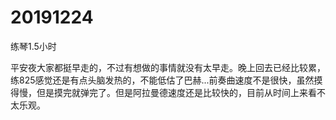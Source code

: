 # 20191224

练琴1.5小时

平安夜大家都挺早走的，不过有想做的事情就没有太早走。晚上回去已经比较累，练825感觉还是有点头脑发热的，不能低估了巴赫...前奏曲速度不是很快，虽然摸得慢，但是摸完就弹完了。但是阿拉曼德速度还是比较快的，目前从时间上来看不太乐观。
